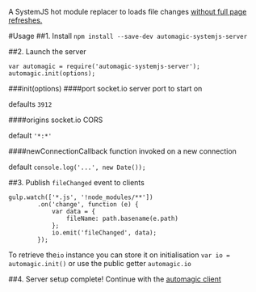 A SystemJS hot module replacer to loads file changes <a target='_blank' href='http://i.imgur.com/2eKyLKf.gifv'>without full page refreshes.</a>

#Usage
##1. Install
`npm install --save-dev automagic-systemjs-server`

##2. Launch the server
```
var automagic = require('automagic-systemjs-server');
automagic.init(options);
```
###init(options)
####port
socket.io server port to start on

defaults `3912`

####origins 
socket.io CORS 

default `'*:*'`

####newConnectionCallback
function invoked on a new connection

default `console.log('...', new Date());`

##3. Publish `fileChanged` event to clients
```
gulp.watch(['*.js', '!node_modules/**'])
        .on('change', function (e) {
            var data = {
                fileName: path.basename(e.path)
            };
            io.emit('fileChanged', data);
        });
```

To retrieve the`io` instance you can store it on initialisation `var io = automagic.init()` 
or use the public getter `automagic.io`


##4. Server setup complete!
Continue with the <a href='https://github.com/aTable/automagic-systemjs-client'>automagic client</a>
